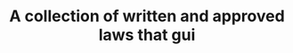 ---
title: A collection of written and approved laws that gui
longTitle: 'A collection of written and approved laws that guide behaviors in society.'
tags:
- gccommon
scopeNote:
- "[[Legislation]]"
---
